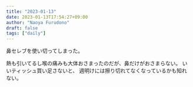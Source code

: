 ```yaml
---
title: "2023-01-13"
date: 2023-01-13T17:54:27+09:00
author: "Naoya Furudono"
draft: false
tags: ["daily"]
---
```


鼻セレブを使い切ってしまった。

熱も引いてるし喉の痛みも大体おさまったのだが、鼻だけがおさまらない。
いいティッシュ買い足さないと、
週明けには擦り切れてなくなっているかも知れない。

